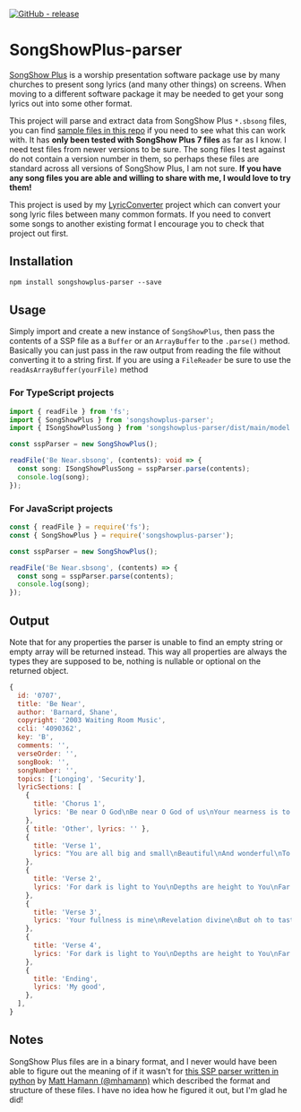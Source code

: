 [![GitHub - release](https://img.shields.io/github/v/release/ChrisMBarr/SongShowPlus-parser?style=flat)](https://github.com/ChrisMBarr/SongShowPlus-parser/releases/latest)

# SongShowPlus-parser

[SongShow Plus](https://www.songshowplus.com/) is a worship presentation software package use by many churches to present song lyrics (and many other things) on screens. When moving to a different software package it may be needed to get your song lyrics out into some other format.

This project will parse and extract data from SongShow Plus `*.sbsong` files, you can find [sample files in this repo](https://github.com/ChrisMBarr/SongShowPlus-parser/tree/main/sample-files) if you need to see what this can work with. It has **only been tested with SongShow Plus 7 files** as far as I know. I need test files from newer versions to be sure. The song files I test against do not contain a version number in them, so perhaps these files are standard across all versions of SongShow Plus, I am not sure. **If you have any song files you are able and willing to share with me, I would love to try them!**

This project is used by my [LyricConverter](https://github.com/ChrisMBarr/LyricConverter) project which can convert your song lyric files between many common formats. If you need to convert some songs to another existing format I encourage you to check that project out first.

## Installation

```txt
npm install songshowplus-parser --save
```

## Usage

Simply import and create a new instance of `SongShowPlus`, then pass the contents of a SSP file as a `Buffer` or an `ArrayBuffer` to the `.parse()` method. Basically you can just pass in the raw output from reading the file without converting it to a string first. If you are using a `FileReader` be sure to use the `readAsArrayBuffer(yourFile)` method

### For TypeScript projects

```typescript
import { readFile } from 'fs';
import { SongShowPlus } from 'songshowplus-parser';
import { ISongShowPlusSong } from 'songshowplus-parser/dist/main/model'; //Add only if you need the type defs

const sspParser = new SongShowPlus();

readFile('Be Near.sbsong', (contents): void => {
  const song: ISongShowPlusSong = sspParser.parse(contents);
  console.log(song);
});
```

### For JavaScript projects

```javascript
const { readFile } = require('fs');
const { SongShowPlus } = require('songshowplus-parser');

const sspParser = new SongShowPlus();

readFile('Be Near.sbsong', (contents) => {
  const song = sspParser.parse(contents);
  console.log(song);
});
```

## Output

Note that for any properties the parser is unable to find an empty string or empty array will be returned instead. This way all properties are always the types they are supposed to be, nothing is nullable or optional on the returned object.

```javascript
{
  id: '0707',
  title: 'Be Near',
  author: 'Barnard, Shane',
  copyright: '2003 Waiting Room Music',
  ccli: '4090362',
  key: 'B',
  comments: '',
  verseOrder: '',
  songBook: '',
  songNumber: '',
  topics: ['Longing', 'Security'],
  lyricSections: [
    {
      title: 'Chorus 1',
      lyrics: 'Be near O God\nBe near O God of us\nYour nearness is to us our good\nBe near O God\nBe near O God of us\nYour nearness is to us our good\nOur good',
    },
    { title: 'Other', lyrics: '' },
    {
      title: 'Verse 1',
      lyrics: "You are all big and small\nBeautiful\nAnd wonderful\nTo trust in grace through faith\nBut I'm asking to taste",
    },
    {
      title: 'Verse 2',
      lyrics: 'For dark is light to You\nDepths are height to You\nFar is near\nBut Lord I need to hear from You',
    },
    {
      title: 'Verse 3',
      lyrics: 'Your fullness is mine\nRevelation divine\nBut oh to taste\nTo know much more than a page\nTo feel Your embrace',
    },
    {
      title: 'Verse 4',
      lyrics: 'For dark is light to You\nDepths are height to You\nFar is near\nBut Lord I need to hear from You',
    },
    {
      title: 'Ending',
      lyrics: 'My good',
    },
  ],
}
```

## Notes

SongShow Plus files are in a binary format, and I never would have been able to figure out the meaning of if it wasn't for [this SSP parser written in python](https://github.com/mhamann/songshow-converter/blob/master/songshowplus.py) by [Matt Hamann (@mhamann)](https://github.com/mhamann/) which described the format and structure of these files. I have no idea how he figured it out, but I'm glad he did!
